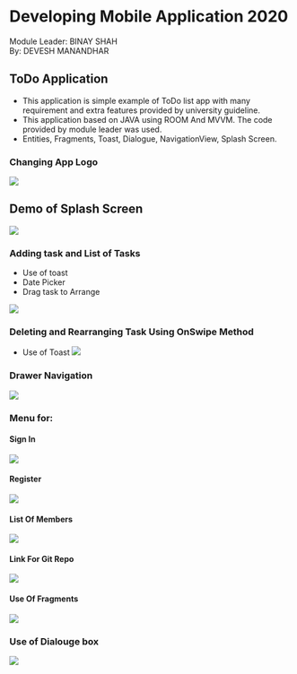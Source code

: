 # Developing Mobile Application 2020
Module Leader: BINAY SHAH<br>
By: DEVESH MANANDHAR


## ToDo Application
- This application is simple example of ToDo list app with many requirement and extra features provided by university guideline. 
- This application based on JAVA using ROOM And MVVM. The code provided by module leader was used.
- Entities, Fragments, Toast, Dialogue, NavigationView, Splash Screen. 
### Changing App Logo

![](images/logo.jpg)

## Demo of Splash Screen

![](images/s.gif)


### Adding task and List of Tasks
   - Use of toast
   - Date Picker
   - Drag task to Arrange
    
   ![](images/add.gif)
    
### Deleting and Rearranging Task Using OnSwipe Method</b>
    
   - Use of Toast
![](images/drag.gif)

### Drawer Navigation
![](images/nav.gif)

### Menu for:
   #### Sign In
   
![](images/in.gif)
        
   #### Register

![](images/reg.gif)
    
   #### List Of Members

![](images/rlist.gif)
    
   #### Link For Git Repo

![](images/Git.gif)
    
   #### Use Of Fragments 

![](images/frag.gif)

### Use of Dialouge box

![](images/dia.gif)